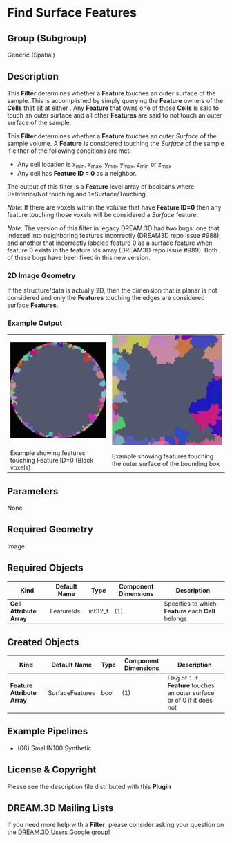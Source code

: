 # Find Surface Features  #


## Group (Subgroup) ##

Generic (Spatial)

## Description ##

This **Filter** determines whether a **Feature** touches an outer surface of the sample. This is accomplished by simply querying the **Feature** owners of the **Cells** that sit at either . Any **Feature** that owns one of those **Cells** is said to touch an outer surface and all other **Features** are said to not touch an outer surface of the sample.


This **Filter** determines whether a **Feature** touches an outer _Surface_ of the sample volume. A **Feature** is considered touching the _Surface_ of the sample if either of the following conditions are met:

+ Any cell location is x<sub>min</sub>, x<sub>max</sub>, y<sub>min</sub>, y<sub>max</sub>, z<sub>min</sub> or z<sub>max</sub>
+ Any cell has **Feature ID = 0** as a neighbor.

The output of this filter is a **Feature** level array of booleans where 0=Interior/Not touching and 1=Surface/Touching.

*Note*: If there are voxels within the volume that have **Feature ID=0** then any feature touching those voxels will be considered a _Surface_ feature.

*Note*: The version of this filter in legacy DREAM.3D had two bugs: one that indexed into neighboring features incorrectly (DREAM3D repo issue #988), and another that incorrectly labeled feature 0 as a surface feature when feature 0 exists in the feature ids array (DREAM3D repo issue #989). Both of these bugs have been fixed in this new version.

### 2D Image Geometry ###

If the structure/data is actually 2D, then the dimension that is planar is not considered and only the **Features** touching the edges are considered surface **Features**.


### Example Output ###

|  |   |
|-------|--------|
| ![FindSurfaceFeatures_Cylinder](Images/FindSurfaceFeatures_Cylinder.png) |  ![FindSurfaceFeatures_Square](Images/FindSurfaceFeatures_Square.png) |
| Example showing features touching Feature ID=0 (Black voxels) | Example showing features touching the outer surface of the bounding box |

## Parameters ##

None

## Required Geometry ##

Image

## Required Objects ##

| Kind | Default Name | Type | Component Dimensions | Description |
|------|--------------|------|----------------------|-------------|
| **Cell Attribute Array** | FeatureIds | int32_t | (1) | Specifies to which **Feature** each **Cell** belongs |

## Created Objects ##

| Kind | Default Name | Type | Component Dimensions | Description |
|------|--------------|------|----------------------|-------------|
| **Feature Attribute Array** | SurfaceFeatures | bool | (1) | Flag of 1 if **Feature** touches an outer surface or of 0 if it does not |

## Example Pipelines ##

+ (06) SmallIN100 Synthetic

## License & Copyright ##

Please see the description file distributed with this **Plugin**

## DREAM.3D Mailing Lists ##

If you need more help with a **Filter**, please consider asking your question on the [DREAM.3D Users Google group!](https://groups.google.com/forum/?hl=en#!forum/dream3d-users)


